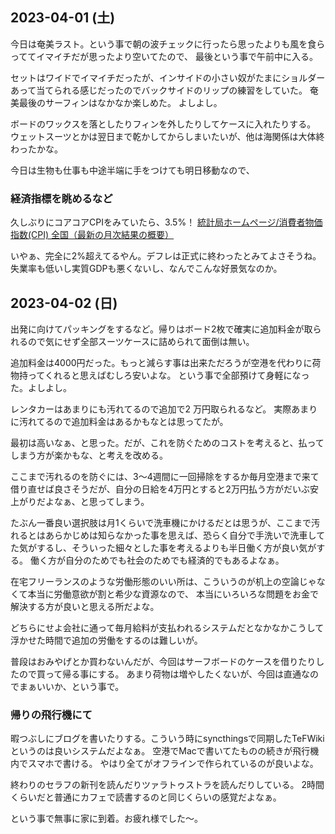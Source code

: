 ## 2023-04-01 (土)

今日は奄美ラスト。という事で朝の波チェックに行ったら思ったよりも風を食らっててイマイチだが思ったより空いてたので、
最後という事で午前中に入る。

セットはワイドでイマイチだったが、インサイドの小さい奴がたまにショルダーあって当てられる感じだったのでバックサイドのリップの練習をしていた。
奄美最後のサーフィンはなかなか楽しめた。
よしよし。

ボードのワックスを落としたりフィンを外したりしてケースに入れたりする。
ウェットスーツとかは翌日まで乾かしてからしまいたいが、他は海関係は大体終わったかな。

今日は生物も仕事も中途半端に手をつけても明日移動なので、

### 経済指標を眺めるなど

久しぶりにコアコアCPIをみていたら、3.5%！ [統計局ホームページ/消費者物価指数(CPI) 全国（最新の月次結果の概要）](https://www.stat.go.jp/data/cpi/sokuhou/tsuki/index-z.html)

いやぁ、完全に2%超えてるやん。デフレは正式に終わったとみてよさそうね。失業率も低いし実質GDPも悪くないし、なんでこんな好景気なのか。

## 2023-04-02 (日)

出発に向けてパッキングをするなど。帰りはボード2枚で確実に追加料金が取られるので気にせず全部スーツケースに詰められて面倒は無い。

追加料金は4000円だった。もっと減らす事は出来ただろうが空港を代わりに荷物持ってくれると思えばむしろ安いよな。
という事で全部預けて身軽になった。よしよし。

レンタカーはあまりにも汚れてるので追加で2 万円取られるなど。
実際あまりに汚れてるので追加料金はあるかもなとは思ってたが。

最初は高いなぁ、と思った。だが、これを防ぐためのコストを考えると、払ってしまう方が楽かもな、と考えを改める。

ここまで汚れるのを防ぐには、3〜4週間に一回掃除をするか毎月空港まで来て借り直せば良さそうだが、自分の日給を4万円とすると2万円払う方がだいぶ安上がりだよなぁ、と思ってしまう。

たぶん一番良い選択肢は月1くらいで洗車機にかけるだとは思うが、ここまで汚れるとはあらかじめは知らなかった事を思えば、恐らく自分で手洗いで洗車してた気がするし、そういった細々とした事を考えるよりも半日働く方が良い気がする。
働く方が自分のためでも社会のためでも経済的でもあるよなぁ。

在宅フリーランスのような労働形態のいい所は、こういうのが机上の空論じゃなくて本当に労働意欲が割と希少な資源なので、
本当にいろいろな問題をお金で解決する方が良いと思える所だよな。

どちらにせよ会社に通って毎月給料が支払われるシステムだとなかなかこうして浮かせた時間で追加の労働をするのは難しいが。

普段はおみやげとか買わないんだが、今回はサーフボードのケースを借りたりしたので買って帰る事にする。
あまり荷物は増やしたくないが、今回は直通なのでまぁいいか、という事で。

### 帰りの飛行機にて

暇つぶしにブログを書いたりする。こういう時にsyncthingsで同期したTeFWikiというのは良いシステムだよなぁ。
空港でMacで書いてたものの続きが飛行機内でスマホで書ける。
やはり全てがオフラインで作られているのが良いよな。

終わりのセラフの新刊を読んだりツァラトゥストラを読んだりしている。
2時間くらいだと普通にカフェで読書するのと同じくらいの感覚だよなぁ。

という事で無事に家に到着。お疲れ様でした〜。